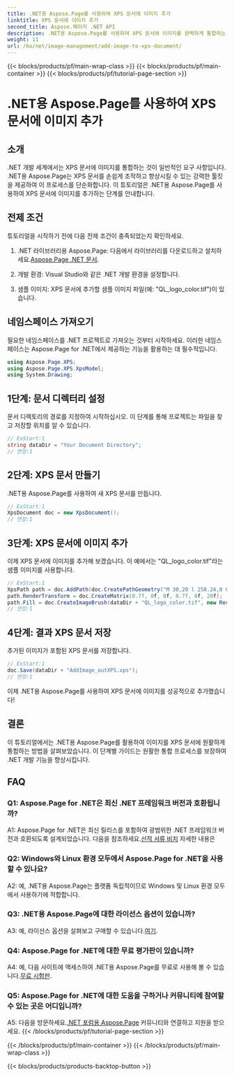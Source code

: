 ```yaml
---
title: .NET용 Aspose.Page를 사용하여 XPS 문서에 이미지 추가
linktitle: XPS 문서에 이미지 추가
second_title: Aspose.페이지 .NET API
description: .NET용 Aspose.Page를 사용하여 XPS 문서에 이미지를 완벽하게 통합하는 방법을 살펴보세요. 원활한 개발 경험을 위해 단계별 가이드를 따르세요.
weight: 11
url: /ko/net/image-management/add-image-to-xps-document/
---
```


{{< blocks/products/pf/main-wrap-class >}}
{{< blocks/products/pf/main-container >}}
{{< blocks/products/pf/tutorial-page-section >}}

# .NET용 Aspose.Page를 사용하여 XPS 문서에 이미지 추가

## 소개

.NET 개발 세계에서는 XPS 문서에 이미지를 통합하는 것이 일반적인 요구 사항입니다. .NET용 Aspose.Page는 XPS 문서를 손쉽게 조작하고 향상시킬 수 있는 강력한 툴킷을 제공하여 이 프로세스를 단순화합니다. 이 튜토리얼은 .NET용 Aspose.Page를 사용하여 XPS 문서에 이미지를 추가하는 단계를 안내합니다.

## 전제 조건

튜토리얼을 시작하기 전에 다음 전제 조건이 충족되었는지 확인하세요.

1.  .NET 라이브러리용 Aspose.Page: 다음에서 라이브러리를 다운로드하고 설치하세요.[Aspose.Page .NET 문서](https://reference.aspose.com/page/net/).

2. 개발 환경: Visual Studio와 같은 .NET 개발 환경을 설정합니다.

3. 샘플 이미지: XPS 문서에 추가할 샘플 이미지 파일(예: "QL_logo_color.tif")이 있습니다.

## 네임스페이스 가져오기

필요한 네임스페이스를 .NET 프로젝트로 가져오는 것부터 시작하세요. 이러한 네임스페이스는 Aspose.Page for .NET에서 제공하는 기능을 활용하는 데 필수적입니다.

```csharp
using Aspose.Page.XPS;
using Aspose.Page.XPS.XpsModel;
using System.Drawing;
```

## 1단계: 문서 디렉터리 설정

문서 디렉토리의 경로를 지정하여 시작하십시오. 이 단계를 통해 프로젝트는 파일을 찾고 저장할 위치를 알 수 있습니다.

```csharp
// ExStart:1
string dataDir = "Your Document Directory";
// 연장:1
```

## 2단계: XPS 문서 만들기

.NET용 Aspose.Page를 사용하여 새 XPS 문서를 만듭니다.

```csharp
// ExStart:1
XpsDocument doc = new XpsDocument();
// 연장:1
```

## 3단계: XPS 문서에 이미지 추가

이제 XPS 문서에 이미지를 추가해 보겠습니다. 이 예에서는 "QL_logo_color.tif"라는 샘플 이미지를 사용합니다.

```csharp
// ExStart:1
XpsPath path = doc.AddPath(doc.CreatePathGeometry("M 30,20 l 258.24,0 0,56.64 -258.24,0 Z"));
path.RenderTransform = doc.CreateMatrix(0.7f, 0f, 0f, 0.7f, 0f, 20f);
path.Fill = doc.CreateImageBrush(dataDir + "QL_logo_color.tif", new RectangleF(0f, 0f, 258.24f, 56.64f), new RectangleF(50f, 20f, 193.68f, 42.48f));
// 연장:1
```

## 4단계: 결과 XPS 문서 저장

추가된 이미지가 포함된 XPS 문서를 저장합니다.

```csharp
// ExStart:1
doc.Save(dataDir + "AddImage_outXPS.xps");
// 연장:1
```

이제 .NET용 Aspose.Page를 사용하여 XPS 문서에 이미지를 성공적으로 추가했습니다!

## 결론

이 튜토리얼에서는 .NET용 Aspose.Page를 활용하여 이미지를 XPS 문서에 원활하게 통합하는 방법을 살펴보았습니다. 이 단계별 가이드는 원활한 통합 프로세스를 보장하여 .NET 개발 기능을 향상시킵니다.

## FAQ

### Q1: Aspose.Page for .NET은 최신 .NET 프레임워크 버전과 호환됩니까?

 A1: Aspose.Page for .NET은 최신 릴리스를 포함하여 광범위한 .NET 프레임워크 버전과 호환되도록 설계되었습니다. 다음을 참조하세요.[선적 서류 비치](https://reference.aspose.com/page/net/) 자세한 내용은

### Q2: Windows와 Linux 환경 모두에서 Aspose.Page for .NET을 사용할 수 있나요?

A2: 예, .NET용 Aspose.Page는 플랫폼 독립적이므로 Windows 및 Linux 환경 모두에서 사용하기에 적합합니다.

### Q3: .NET용 Aspose.Page에 대한 라이선스 옵션이 있습니까?

 A3: 예, 라이선스 옵션을 살펴보고 구매할 수 있습니다.[여기](https://purchase.aspose.com/buy).

### Q4: Aspose.Page for .NET에 대한 무료 평가판이 있습니까?

 A4: 예, 다음 사이트에 액세스하여 .NET용 Aspose.Page를 무료로 사용해 볼 수 있습니다.[무료 시험판](https://releases.aspose.com/).

### Q5: Aspose.Page for .NET에 대한 도움을 구하거나 커뮤니티에 참여할 수 있는 곳은 어디입니까?

 A5: 다음을 방문하세요.[.NET 포럼용 Aspose.Page](https://forum.aspose.com/c/page/39) 커뮤니티와 연결하고 지원을 받으세요.
{{< /blocks/products/pf/tutorial-page-section >}}

{{< /blocks/products/pf/main-container >}}
{{< /blocks/products/pf/main-wrap-class >}}

{{< blocks/products/products-backtop-button >}}
